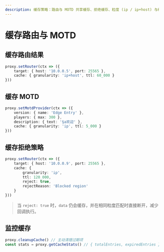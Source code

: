 ```yaml
---
description: 缓存策略：路由与 MOTD 共享缓存、拒绝缓存、粒度 (ip / ip+host) 与统计维护示例。
---
```


# 缓存路由与 MOTD

## 缓存路由结果

```ts
proxy.setRouter(ctx => ({
	target: { host: '10.0.0.5', port: 25565 },
	cache: { granularity: 'ip+host', ttl: 60_000 }
}))
```

## 缓存 MOTD

```ts
proxy.setMotdProvider(ctx => ({
	version: { name: 'Edge Entry' },
	players: { max: 300 },
	description: { text: '§a欢迎' },
	cache: { granularity: 'ip', ttl: 5_000 }
}))
```

## 缓存拒绝策略

```ts
proxy.setRouter(ctx => ({
	target: { host: '10.0.0.9', port: 25565 },
	cache: {
		granularity: 'ip',
		ttl: 120_000,
		reject: true,
		rejectReason: 'Blocked region'
	}
}))
```

> 当 `reject: true` 时，`data` 仍会缓存，并在相同粒度匹配时直接断开，减少回调执行。

## 监控缓存

```ts
proxy.cleanupCache() // 主动清理过期项
const stats = proxy.getCacheStats() // { totalEntries, expiredEntries }
```
